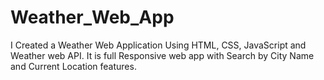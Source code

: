 # Weather_Web_App
I Created a Weather Web Application Using HTML, CSS, JavaScript and Weather web API. It is full Responsive web app with Search by City Name and Current Location features.
